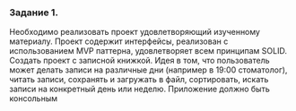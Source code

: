 ### Задание 1.
Необходимо реализовать проект удовлетворяющий изученному материалу.
Проект содержит интерфейсы, реализован с использованием MVP паттерна,
удовлетворяет всем принципам SOLID. Создать проект с записной книжкой. Идея
в том, что пользователь может делать записи на различные дни (например в
19:00 стоматолог), читать записи, сохранять и загружать в файл, сортировать,
искать записи на конкретный день или неделю.
Приложение должно быть консольным

